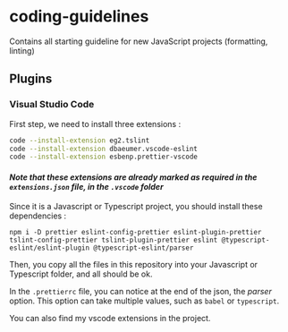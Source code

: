 # coding-guidelines

Contains all starting guideline for new JavaScript projects (formatting, linting)

## Plugins

### Visual Studio Code

First step, we need to install three extensions :

```bash
code --install-extension eg2.tslint
code --install-extension dbaeumer.vscode-eslint
code --install-extension esbenp.prettier-vscode
```

#### _Note that these extensions are already marked as required in the `extensions.json` file, in the `.vscode` folder_

Since it is a Javascript or Typescript project, you should install these dependencies :

``npm i -D prettier eslint-config-prettier eslint-plugin-prettier tslint-config-prettier tslint-plugin-prettier eslint @typescript-eslint/eslint-plugin @typescript-eslint/parser``

Then, you copy all the files in this repository into your Javascript or Typescript folder, and all should be ok.

In the `.prettierrc` file, you can notice at the end of the json, the _parser_ option. This option can take multiple values, such as `babel` or `typescript`.

You can also find my vscode extensions in the project.
